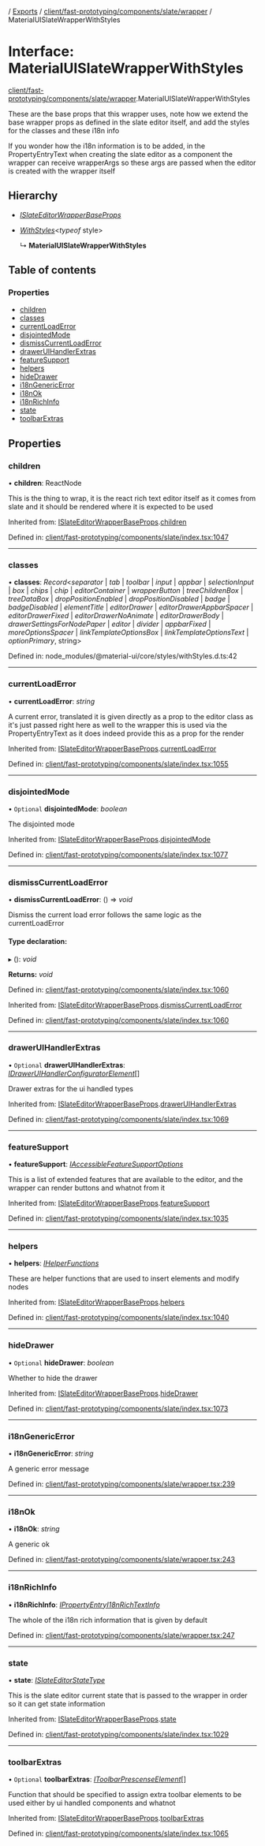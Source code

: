 [](../README.md) / [Exports](../modules.md) / [client/fast-prototyping/components/slate/wrapper](../modules/client_fast_prototyping_components_slate_wrapper.md) / MaterialUISlateWrapperWithStyles

# Interface: MaterialUISlateWrapperWithStyles

[client/fast-prototyping/components/slate/wrapper](../modules/client_fast_prototyping_components_slate_wrapper.md).MaterialUISlateWrapperWithStyles

These are the base props that this wrapper uses, note how we extend the base wrapper props as defined
in the slate editor itself, and add the styles for the classes and these i18n info

If you wonder how the i18n information is to be added, in the PropertyEntryText when creating
the slate editor as a component the wrapper can receive wrapperArgs so these args are passed
when the editor is created with the wrapper itself

## Hierarchy

* [*ISlateEditorWrapperBaseProps*](client_fast_prototyping_components_slate.islateeditorwrapperbaseprops.md)

* [*WithStyles*](../modules/client_fast_prototyping_mui_core.md#withstyles)<*typeof* style\>

  ↳ **MaterialUISlateWrapperWithStyles**

## Table of contents

### Properties

- [children](client_fast_prototyping_components_slate_wrapper.materialuislatewrapperwithstyles.md#children)
- [classes](client_fast_prototyping_components_slate_wrapper.materialuislatewrapperwithstyles.md#classes)
- [currentLoadError](client_fast_prototyping_components_slate_wrapper.materialuislatewrapperwithstyles.md#currentloaderror)
- [disjointedMode](client_fast_prototyping_components_slate_wrapper.materialuislatewrapperwithstyles.md#disjointedmode)
- [dismissCurrentLoadError](client_fast_prototyping_components_slate_wrapper.materialuislatewrapperwithstyles.md#dismisscurrentloaderror)
- [drawerUIHandlerExtras](client_fast_prototyping_components_slate_wrapper.materialuislatewrapperwithstyles.md#draweruihandlerextras)
- [featureSupport](client_fast_prototyping_components_slate_wrapper.materialuislatewrapperwithstyles.md#featuresupport)
- [helpers](client_fast_prototyping_components_slate_wrapper.materialuislatewrapperwithstyles.md#helpers)
- [hideDrawer](client_fast_prototyping_components_slate_wrapper.materialuislatewrapperwithstyles.md#hidedrawer)
- [i18nGenericError](client_fast_prototyping_components_slate_wrapper.materialuislatewrapperwithstyles.md#i18ngenericerror)
- [i18nOk](client_fast_prototyping_components_slate_wrapper.materialuislatewrapperwithstyles.md#i18nok)
- [i18nRichInfo](client_fast_prototyping_components_slate_wrapper.materialuislatewrapperwithstyles.md#i18nrichinfo)
- [state](client_fast_prototyping_components_slate_wrapper.materialuislatewrapperwithstyles.md#state)
- [toolbarExtras](client_fast_prototyping_components_slate_wrapper.materialuislatewrapperwithstyles.md#toolbarextras)

## Properties

### children

• **children**: ReactNode

This is the thing to wrap, it is the react
rich text editor itself as it comes from slate
and it should be rendered
where it is expected to be used

Inherited from: [ISlateEditorWrapperBaseProps](client_fast_prototyping_components_slate.islateeditorwrapperbaseprops.md).[children](client_fast_prototyping_components_slate.islateeditorwrapperbaseprops.md#children)

Defined in: [client/fast-prototyping/components/slate/index.tsx:1047](https://github.com/onzag/itemize/blob/5fcde7cf/client/fast-prototyping/components/slate/index.tsx#L1047)

___

### classes

• **classes**: *Record*<*separator* \| *tab* \| *toolbar* \| *input* \| *appbar* \| *selectionInput* \| *box* \| *chips* \| *chip* \| *editorContainer* \| *wrapperButton* \| *treeChildrenBox* \| *treeDataBox* \| *dropPositionEnabled* \| *dropPositionDisabled* \| *badge* \| *badgeDisabled* \| *elementTitle* \| *editorDrawer* \| *editorDrawerAppbarSpacer* \| *editorDrawerFixed* \| *editorDrawerNoAnimate* \| *editorDrawerBody* \| *drawerSettingsForNodePaper* \| *editor* \| *divider* \| *appbarFixed* \| *moreOptionsSpacer* \| *linkTemplateOptionsBox* \| *linkTemplateOptionsText* \| *optionPrimary*, string\>

Defined in: node_modules/@material-ui/core/styles/withStyles.d.ts:42

___

### currentLoadError

• **currentLoadError**: *string*

A current error, translated
it is given directly as a prop to the editor class
as it's just passed right here as well to the wrapper
this is used via the PropertyEntryText as it does
indeed provide this as a prop for the render

Inherited from: [ISlateEditorWrapperBaseProps](client_fast_prototyping_components_slate.islateeditorwrapperbaseprops.md).[currentLoadError](client_fast_prototyping_components_slate.islateeditorwrapperbaseprops.md#currentloaderror)

Defined in: [client/fast-prototyping/components/slate/index.tsx:1055](https://github.com/onzag/itemize/blob/5fcde7cf/client/fast-prototyping/components/slate/index.tsx#L1055)

___

### disjointedMode

• `Optional` **disjointedMode**: *boolean*

The disjointed mode

Inherited from: [ISlateEditorWrapperBaseProps](client_fast_prototyping_components_slate.islateeditorwrapperbaseprops.md).[disjointedMode](client_fast_prototyping_components_slate.islateeditorwrapperbaseprops.md#disjointedmode)

Defined in: [client/fast-prototyping/components/slate/index.tsx:1077](https://github.com/onzag/itemize/blob/5fcde7cf/client/fast-prototyping/components/slate/index.tsx#L1077)

___

### dismissCurrentLoadError

• **dismissCurrentLoadError**: () => *void*

Dismiss the current load error follows the same logic
as the currentLoadError

#### Type declaration:

▸ (): *void*

**Returns:** *void*

Defined in: [client/fast-prototyping/components/slate/index.tsx:1060](https://github.com/onzag/itemize/blob/5fcde7cf/client/fast-prototyping/components/slate/index.tsx#L1060)

Inherited from: [ISlateEditorWrapperBaseProps](client_fast_prototyping_components_slate.islateeditorwrapperbaseprops.md).[dismissCurrentLoadError](client_fast_prototyping_components_slate.islateeditorwrapperbaseprops.md#dismisscurrentloaderror)

Defined in: [client/fast-prototyping/components/slate/index.tsx:1060](https://github.com/onzag/itemize/blob/5fcde7cf/client/fast-prototyping/components/slate/index.tsx#L1060)

___

### drawerUIHandlerExtras

• `Optional` **drawerUIHandlerExtras**: [*IDrawerUIHandlerConfiguratorElement*](client_fast_prototyping_components_slate.idraweruihandlerconfiguratorelement.md)[]

Drawer extras for the ui handled types

Inherited from: [ISlateEditorWrapperBaseProps](client_fast_prototyping_components_slate.islateeditorwrapperbaseprops.md).[drawerUIHandlerExtras](client_fast_prototyping_components_slate.islateeditorwrapperbaseprops.md#draweruihandlerextras)

Defined in: [client/fast-prototyping/components/slate/index.tsx:1069](https://github.com/onzag/itemize/blob/5fcde7cf/client/fast-prototyping/components/slate/index.tsx#L1069)

___

### featureSupport

• **featureSupport**: [*IAccessibleFeatureSupportOptions*](client_fast_prototyping_components_slate.iaccessiblefeaturesupportoptions.md)

This is a list of extended features that are available
to the editor, and the wrapper can render buttons
and whatnot from it

Inherited from: [ISlateEditorWrapperBaseProps](client_fast_prototyping_components_slate.islateeditorwrapperbaseprops.md).[featureSupport](client_fast_prototyping_components_slate.islateeditorwrapperbaseprops.md#featuresupport)

Defined in: [client/fast-prototyping/components/slate/index.tsx:1035](https://github.com/onzag/itemize/blob/5fcde7cf/client/fast-prototyping/components/slate/index.tsx#L1035)

___

### helpers

• **helpers**: [*IHelperFunctions*](client_fast_prototyping_components_slate.ihelperfunctions.md)

These are helper functions that are used to insert elements
and modify nodes

Inherited from: [ISlateEditorWrapperBaseProps](client_fast_prototyping_components_slate.islateeditorwrapperbaseprops.md).[helpers](client_fast_prototyping_components_slate.islateeditorwrapperbaseprops.md#helpers)

Defined in: [client/fast-prototyping/components/slate/index.tsx:1040](https://github.com/onzag/itemize/blob/5fcde7cf/client/fast-prototyping/components/slate/index.tsx#L1040)

___

### hideDrawer

• `Optional` **hideDrawer**: *boolean*

Whether to hide the drawer

Inherited from: [ISlateEditorWrapperBaseProps](client_fast_prototyping_components_slate.islateeditorwrapperbaseprops.md).[hideDrawer](client_fast_prototyping_components_slate.islateeditorwrapperbaseprops.md#hidedrawer)

Defined in: [client/fast-prototyping/components/slate/index.tsx:1073](https://github.com/onzag/itemize/blob/5fcde7cf/client/fast-prototyping/components/slate/index.tsx#L1073)

___

### i18nGenericError

• **i18nGenericError**: *string*

A generic error message

Defined in: [client/fast-prototyping/components/slate/wrapper.tsx:239](https://github.com/onzag/itemize/blob/5fcde7cf/client/fast-prototyping/components/slate/wrapper.tsx#L239)

___

### i18nOk

• **i18nOk**: *string*

A generic ok

Defined in: [client/fast-prototyping/components/slate/wrapper.tsx:243](https://github.com/onzag/itemize/blob/5fcde7cf/client/fast-prototyping/components/slate/wrapper.tsx#L243)

___

### i18nRichInfo

• **i18nRichInfo**: [*IPropertyEntryI18nRichTextInfo*](client_internal_components_propertyentry_propertyentrytext.ipropertyentryi18nrichtextinfo.md)

The whole of the i18n rich information that is given by default

Defined in: [client/fast-prototyping/components/slate/wrapper.tsx:247](https://github.com/onzag/itemize/blob/5fcde7cf/client/fast-prototyping/components/slate/wrapper.tsx#L247)

___

### state

• **state**: [*ISlateEditorStateType*](client_fast_prototyping_components_slate.islateeditorstatetype.md)

This is the slate editor current state
that is passed to the wrapper in order
so it can get state information

Inherited from: [ISlateEditorWrapperBaseProps](client_fast_prototyping_components_slate.islateeditorwrapperbaseprops.md).[state](client_fast_prototyping_components_slate.islateeditorwrapperbaseprops.md#state)

Defined in: [client/fast-prototyping/components/slate/index.tsx:1029](https://github.com/onzag/itemize/blob/5fcde7cf/client/fast-prototyping/components/slate/index.tsx#L1029)

___

### toolbarExtras

• `Optional` **toolbarExtras**: [*IToolbarPrescenseElement*](client_fast_prototyping_components_slate.itoolbarprescenseelement.md)[]

Function that should be specified to assign extra toolbar elements
to be used either by ui handled components and whatnot

Inherited from: [ISlateEditorWrapperBaseProps](client_fast_prototyping_components_slate.islateeditorwrapperbaseprops.md).[toolbarExtras](client_fast_prototyping_components_slate.islateeditorwrapperbaseprops.md#toolbarextras)

Defined in: [client/fast-prototyping/components/slate/index.tsx:1065](https://github.com/onzag/itemize/blob/5fcde7cf/client/fast-prototyping/components/slate/index.tsx#L1065)
